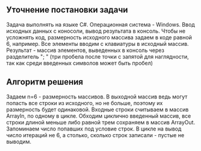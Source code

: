 ## Уточнение постановки задачи
Задача выполнять на языке С#.
Операционная система - Windows. Ввод  исходных данных с коносоли, вывод результата в консоль.
Чтобы не усложнять код, размерность исходного массива задаем в коде равной 6, например. 
Все элементы вводим с клавиатуры в исходный массив.
Результат - массив элементов, выведенных в консоль через разделитель ";   " (три пробела после точки с запятой для наглядности, так как среди введенных символов может быть пробел) 

## Алгоритм решения
Задаем n=6 - размерность массивов. В выходной массив ведь могут попасть все строки из исходного, но не больше, поэтому их размерность будет одинаковой.
Входные строки считываем в массив ArrayIn, по одному в цикле.
Обходим циклично введенный массив, все строки длиной меньше либо равной трем сохраняем в массив ArrayOut. Запоминаем число попавших под условие строк.
В цикле на вывод число итераций не 6, а столько, сколько строк записали - пустые не выводим.
